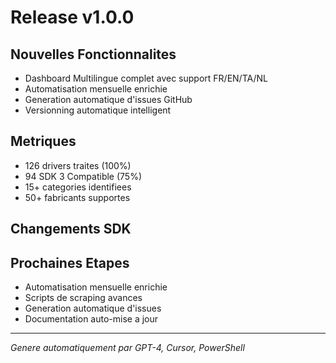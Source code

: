 # Release v1.0.0

## Nouvelles Fonctionnalites
- Dashboard Multilingue complet avec support FR/EN/TA/NL
- Automatisation mensuelle enrichie
- Generation automatique d'issues GitHub
- Versionning automatique intelligent

## Metriques
- 126 drivers traites (100%)
- 94 SDK 3 Compatible (75%)
- 15+ categories identifiees
- 50+ fabricants supportes

## Changements SDK


## Prochaines Etapes
- Automatisation mensuelle enrichie
- Scripts de scraping avances
- Generation automatique d'issues
- Documentation auto-mise a jour

---
*Genere automatiquement par GPT-4, Cursor, PowerShell*

